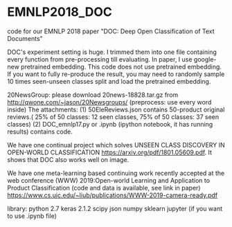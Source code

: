 # EMNLP2018_DOC
code for our EMNLP 2018 paper "DOC: Deep Open Classification of Text Documents"

DOC's experiment setting is huge. I trimmed them into one file containing every function from pre-processing till evaluating. In paper, I use google-new pretrained embedding. This code does not use pretrained embedding. If you want to fully re-produce the result, you may need to randomly sample 10 times seen-unseen classes split and load the pretrained embedding. 

20NewsGroup: please download 20news-18828.tar.gz from http://qwone.com/~jason/20Newsgroups/ (preprocess: use every word inside) The attachments: (1) 50EleReviews.json contains 50-product original reviews.( 25% of 50 classes: 12 seen classes, 75% of 50 classes: 37 seen classes) (2) DOC_emnlp17.py or .ipynb (ipython notebook, it has running results) contains code. 

We have one continual project which solves UNSEEN CLASS DISCOVERY IN OPEN-WORLD CLASSIFICATION https://arxiv.org/pdf/1801.05609.pdf. It shows that DOC also works well on image. 

We have one meta-learning based continuing work recently accepted at the web conference (WWW) 2019:Open-world Learning and Application to Product Classification (code and data is available, see link in paper) 
https://www.cs.uic.edu/~liub/publications/WWW-2019-camera-ready.pdf

library: 
python 2.7 
keras 2.1.2 
scipy 
json 
numpy 
sklearn 
jupyter (if you want to use .ipynb file)

